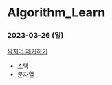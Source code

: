 # Algorithm_Learn
### 2023-03-26 (일)
[짝지어 제거하기](https://school.programmers.co.kr/learn/courses/30/lessons/12973)
- 스택
- 문자열
